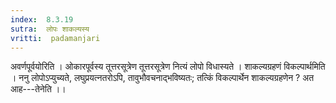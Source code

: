 ```yaml
---
index:  8.3.19
sutra:  लोपः शाकल्यस्य
vritti:  padamanjari
---
```


अवर्णपूर्वयोरिति । ओकारपूर्वस्य तूत्तरसूत्रेण तूत्तरसूत्रेण नित्यं लोपो विधास्यते ।
शाकल्यग्रहणं विकल्पार्थमिति । ननु लोपोऽप्युच्यते, लघुप्रयत्नतरोऽपि, तावुभौवचनाद्भविष्यतः; तत्किं विकल्पार्थेन शाकल्यग्रहणेन ? अत आह---तेनेति ।।
